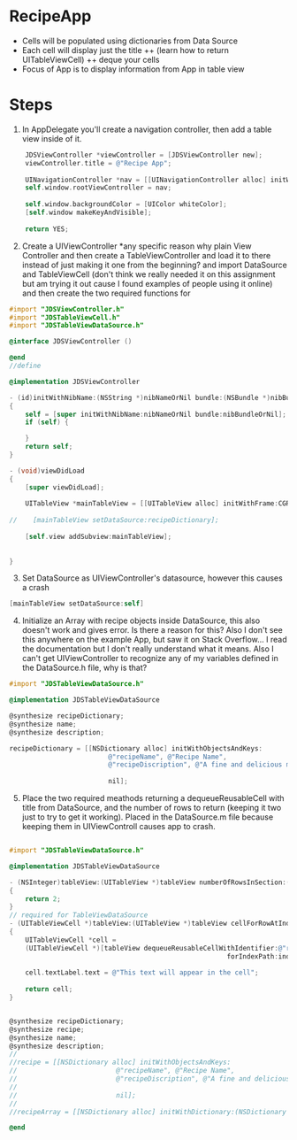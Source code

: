 RecipeApp
=========
+ Cells will be populated using dictionaries from Data Source
+ Each cell will display just the title 
++ (learn how to return UITableViewCell) 
++ deque your cells
+ Focus of App is to display information from App in table view

Steps
=========

1) In AppDelegate you'll create a navigation controller, then add a table view inside of it.
```objective-c
    JDSViewController *viewController = [JDSViewController new];
    viewController.title = @"Recipe App";
    
    UINavigationController *nav = [[UINavigationController alloc] initWithRootViewController:viewController];
    self.window.rootViewController = nav;
    
    self.window.backgroundColor = [UIColor whiteColor];
    [self.window makeKeyAndVisible];
    
    return YES;
```

2) Create a UIViewController *any specific reason why plain View Controller and then create a TableViewController and load it to there instead of just making it one from the beginning? and import DataSource and TableViewCell (don't think we really needed it on this assignment but am trying it out cause I found examples of people using it online) and then create the two required functions for 
```objective-c
#import "JDSViewController.h"
#import "JDSTableViewCell.h"
#import "JDSTableViewDataSource.h"

@interface JDSViewController ()

@end
//define

@implementation JDSViewController

- (id)initWithNibName:(NSString *)nibNameOrNil bundle:(NSBundle *)nibBundleOrNil
{
    self = [super initWithNibName:nibNameOrNil bundle:nibBundleOrNil];
    if (self) {

    }
    return self;
}

- (void)viewDidLoad
{
    [super viewDidLoad];
    
    UITableView *mainTableView = [[UITableView alloc] initWithFrame:CGRectMake(0, 0, self.view.frame.size.width, self.view.frame.size.height - 64)];
    
//    [mainTableView setDataSource:recipeDictionary];
    
    [self.view addSubview:mainTableView];
    
    
}
```

3) Set DataSource as UIViewController's datasource, however this causes a crash

```objective-c
[mainTableView setDataSource:self]

```

4) Initialize an Array with recipe objects inside DataSource, this also doesn't work and gives error.  Is there a reason for this?  Also I don't see this anywhere on the example App, but saw it on Stack Overflow... I read the documentation but I don't really understand what it means.  Also I can't get UIViewController to recognize any of my variables defined in the DataSource.h file, why is that?

```objective-c
#import "JDSTableViewDataSource.h"

@implementation JDSTableViewDataSource

@synthesize recipeDictionary;
@synthesize name;
@synthesize description;

recipeDictionary = [[NSDictionary alloc] initWithObjectsAndKeys:
                         @"recipeName", @"Recipe Name",
                         @"recipeDiscription", @"A fine and delicious meal",
                         
                         nil];
```

5) Place the two required meathods returning a dequeueReusableCell with title from DataSource, and the number of rows to return (keeping it two just to try to get it working). Placed in the DataSource.m file because keeping them in UIViewControll causes app to crash. 
```objective-c

#import "JDSTableViewDataSource.h"

@implementation JDSTableViewDataSource

- (NSInteger)tableView:(UITableView *)tableView numberOfRowsInSection:(NSInteger)section
{
    return 2;
}
// required for TableViewDataSource
- (UITableViewCell *)tableView:(UITableView *)tableView cellForRowAtIndexPath:(NSIndexPath *)indexPath
{
    UITableViewCell *cell =
    (UITableViewCell *)[tableView dequeueReusableCellWithIdentifier:@"recipeCell"
                                                       forIndexPath:indexPath];
    
    cell.textLabel.text = @"This text will appear in the cell";
    
    return cell;
}


@synthesize recipeDictionary;
@synthesize recipe;
@synthesize name;
@synthesize description;
//
//recipe = [[NSDictionary alloc] initWithObjectsAndKeys:
//                         @"recipeName", @"Recipe Name",
//                         @"recipeDiscription", @"A fine and delicious meal",
//                         
//                         nil];
//
//recipeArray = [[NSDictionary alloc] initWithDictionary:(NSDictionary *)recipe];

@end
```



